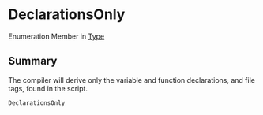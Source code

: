 # DeclarationsOnly

Enumeration Member in [Type](./)

## Summary

The compiler will derive only the variable and function declarations, and file tags, found in the script.

```csharp
DeclarationsOnly
```
